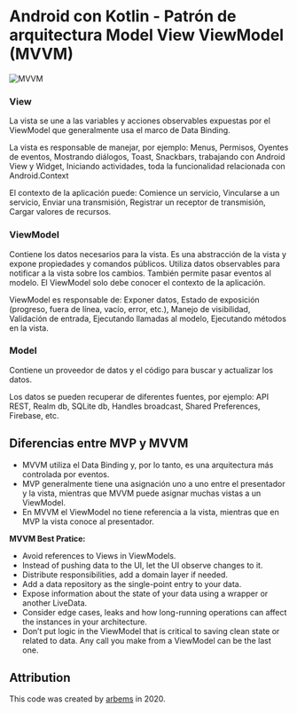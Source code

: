 # Android con Kotlin - Patrón de arquitectura Model View ViewModel (MVVM)

![MVVM](https://raw.githubusercontent.com/arbems/Android-with-Kotlin-App-Architecture/master/Gu%C3%ADa%20de%20arquitectura%20de%20apps/0001.png)

### View

La vista se une a las variables y acciones observables expuestas por el ViewModel que generalmente usa el marco de Data Binding.

La vista es responsable de manejar, por ejemplo: Menus, Permisos, Oyentes de eventos, Mostrando diálogos, Toast, Snackbars, trabajando con Android View y Widget, Iniciando actividades, toda la funcionalidad relacionada con Android.Context

El contexto de la aplicación puede: Comience un servicio, Vincularse a un servicio, Enviar una transmisión, Registrar un receptor de transmisión, Cargar valores de recursos.

### ViewModel

Contiene los datos necesarios para la vista. Es una abstracción de la vista y expone propiedades y comandos públicos. Utiliza datos observables para notificar a la vista sobre los cambios. También permite pasar eventos al modelo. El ViewModel solo debe conocer el contexto de la aplicación.

ViewModel es responsable de: Exponer datos, Estado de exposición (progreso, fuera de línea, vacío, error, etc.), Manejo de visibilidad, Validación de entrada, Ejecutando llamadas al modelo, Ejecutando métodos en la vista.

### Model

Contiene un proveedor de datos y el código para buscar y actualizar los datos.

Los datos se pueden recuperar de diferentes fuentes, por ejemplo: API REST, Realm db, SQLite db, Handles broadcast, Shared Preferences, Firebase, etc.


## Diferencias entre MVP y MVVM
* MVVM utiliza el Data Binding y, por lo tanto, es una arquitectura más controlada por eventos.
* MVP generalmente tiene una asignación uno a uno entre el presentador y la vista, mientras que MVVM puede asignar muchas vistas a un ViewModel.
* En MVVM el ViewModel no tiene referencia a la vista, mientras que en MVP la vista conoce al presentador.

**MVVM Best Pratice:**
- Avoid references to Views in ViewModels.
- Instead of pushing data to the UI, let the UI observe changes to it.
- Distribute responsibilities, add a domain layer if needed.
- Add a data repository as the single-point entry to your data.
- Expose information about the state of your data using a wrapper or another LiveData.
- Consider edge cases, leaks and how long-running operations can affect the instances in your architecture.
- Don’t put logic in the ViewModel that is critical to saving clean state or related to data. Any call you make from a ViewModel can be the last one.


## Attribution

This code was created by [arbems](https://github.com/arbems) in 2020.